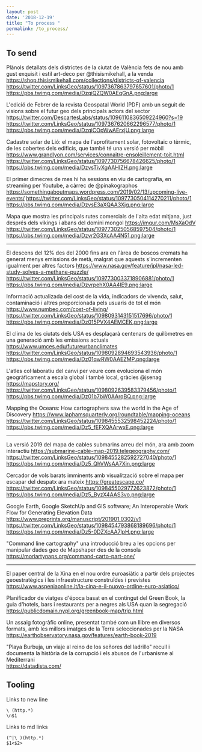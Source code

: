 ```yaml
---
layout: post
date: '2018-12-19'
title: "To process "
permalink: /to_process/
---
```


## To send

Plànols detallats dels districtes de la ciutat de València fets de nou amb gust exquisit i estil art-deco per @thisismikehall, a la venda
<https://shop.thisismikehall.com/collections/districts-of-valencia>
<https://twitter.com/LinksGeo/status/1097367863797657601/photo/1>
<https://pbs.twimg.com/media/DzqiQZQW0AEqGnA.png:large>

L'edició de Febrer de la revista Geospatal World (PDF) amb un seguit de visions sobre el futur geo dels principals actors del sector
<https://twitter.com/DescartesLabs/status/1096110836509224960?s=19>
<https://twitter.com/LinksGeo/status/1097367620662296577/photo/1>
<https://pbs.twimg.com/media/DzqiCOpWwAErxjU.png:large>

Cadastre solar de Lió: el mapa de l'aprofitament solar, fotovoltaic o tèrmic, de les cobertes dels edificis, que també té una versió per mòbil
<https://www.grandlyon.com/services/connaitre-ensoleillement-toit.html>
<https://twitter.com/LinksGeo/status/1097730756678426625/photo/1>
<https://pbs.twimg.com/media/DzvsTivXgAAHIZH.png:large>

El primer dimecres de mes hi ha sessions en viu de cartografia, en streaming per Youtube, a càrrec de @pinakographos
<https://somethingaboutmaps.wordpress.com/2019/02/13/upcoming-live-events/>
<https://twitter.com/LinksGeo/status/1097730504114270211/photo/1>
<https://pbs.twimg.com/media/DzvsE3aXQAA3Xjg.png:large>

Mapa que mostra les principals rutes comercials de l'alta edat mitjana, just després dels vikings i abans del domini mongol
<https://imgur.com/MsXaOdV>
<https://twitter.com/LinksGeo/status/1097730250568597504/photo/1>
<https://pbs.twimg.com/media/Dzvr2G3XcAA4N51.png:large>

---

El descens del 12% des del 2000 fins ara en l'àrea de boscos cremats ha generat menys emissions de metà, malgrat que aquests s'incrementen igualment per altres factors
<https://www.nasa.gov/feature/jpl/nasa-led-study-solves-a-methane-puzzle/>
<https://twitter.com/LinksGeo/status/1097730033718906881/photo/1>
<https://pbs.twimg.com/media/DzvrpehX0AA4lE9.png:large>

Informació actualizada del cost de la vida, indicadors de vivenda, salut, contaminació i altres proporcionada pels usuaris de tot el món
<https://www.numbeo.com/cost-of-living/>
<https://twitter.com/LinksGeo/status/1098093143151517696/photo/1>
<https://pbs.twimg.com/media/Dz015PVX4AEMCEK.png:large>

El clima de les ciutats dels USA es desplaçarà centenars de quilòmetres en una generació amb les emissions actuals
<https://www.umces.edu/futureurbanclimates>
<https://twitter.com/LinksGeo/status/1098092894693543936/photo/1>
<https://pbs.twimg.com/media/Dz01qwRW0AAEZMP.png:large>

L'atles col·laboratiu del canvi per veure com evoluciona el món geogràficament a escala global i també local, gràcies @jsenag
<https://mapstory.org/>
<https://twitter.com/LinksGeo/status/1098092639583379456/photo/1>
<https://pbs.twimg.com/media/Dz01b7bW0AArqBQ.png:large>

Mapping the Oceans: How cartographers saw the world in the Age of Discovery
<https://www.laphamsquarterly.org/roundtable/mapping-oceans>
<https://twitter.com/LinksGeo/status/1098455532598452224/photo/1>
<https://pbs.twimg.com/media/Dz5_fEFXQAArwxE.png:large>

---

La versió 2019 del mapa de cables submarins arreu del món, ara amb zoom interactiu
<https://submarine-cable-map-2019.telegeography.com/>
<https://twitter.com/LinksGeo/status/1098455282592727040/photo/1>
<https://pbs.twimg.com/media/Dz5_QhVWsAA7Xin.png:large>

Cercador de vols barats imminents amb visualització sobre el mapa per escapar del despatx ara mateix
<https://greatescape.co/>
<https://twitter.com/LinksGeo/status/1098455029772623872/photo/1>
<https://pbs.twimg.com/media/Dz5_ByzX4AAS3vo.png:large>

Google Earth, Google SketchUp and GIS software; An Interoperable Work Flow for Generating Elevation Data
<https://www.preprints.org/manuscript/201901.0302/v1>
<https://twitter.com/LinksGeo/status/1098454793868189696/photo/1>
<https://pbs.twimg.com/media/Dz5-0DZXcAA7lpH.png:large>

"Command line cartography" una introducció breu a les opcions per manipular dades geo de Mapshaper des de la consola   
<https://moriartynaps.org/command-carto-part-one/>

---

El paper central de la Xina en el nou ordre euroasiàtic a partir dels projectes geoestratègics i les infraestructure construïdes i previstes      
<https://www.aspeniaonline.it/la-cina-e-il-nuovo-ordine-euro-asiatico/>

Planificador de viatges d'época basat en el contingut del Green Book, la guia d'hotels, bars i restaurants per a negres als USA quan la segregació   
<https://publicdomain.nypl.org/greenbook-map/trip.html>

Un assaig fotogràfic online, presentat també com un llibre en diversos formats, amb les millors imatges de la Terra seleccionades per la NASA     
<https://earthobservatory.nasa.gov/features/earth-book-2019>

"Playa Burbuja, un viaje al reino de los señores del ladrillo" recull i documenta la història de la corrupció i els abusos de l'urbanisme al Mediterrani     
<https://datadista.com/>




## Tooling

Links to new line

```text
\ (http.*)
\n$1
```

Links to md links
```text
(^|\ )(http.*)
$1<$2>
```

